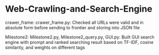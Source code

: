 # Web-Crawling-and-Search-Engine

crawer_frame: crawer_frame.py: Checked all URLs were valid and in absolute form before sending to frontier and storing into JSON file

Milestone2: Milestone2.py, Milestone2_query.py, GUI.py: Built GUI search engine with prompt and ranked searching result based on TF-IDF, cosine similarity, and weights on different tags

